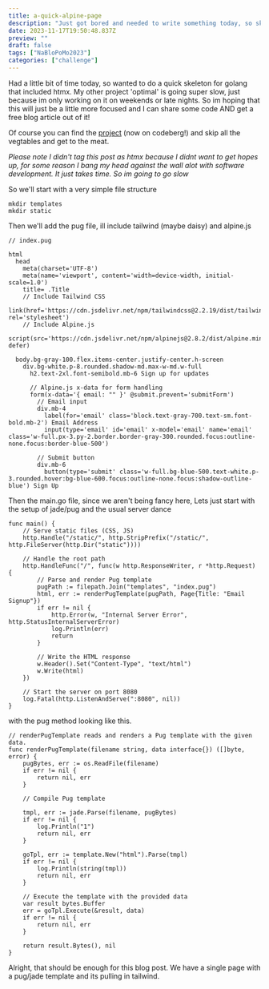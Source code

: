 ```yaml
---
title: a-quick-alpine-page
description: "Just got bored and needed to write something today, so skeleton app time"
date: 2023-11-17T19:50:48.837Z
preview: ""
draft: false
tags: ["NaBloPoMo2023"]
categories: ["challenge"]
---
```


Had a little bit of time today, so wanted to do a quick skeleton for golang that included htmx. My other project 'optimal' is going super slow, just because im only working on it on weekends or late nights. So im hoping that this will just be a little more focused and I can share some code AND get a free blog article out of it! 

Of course you can find the [project](https://codeberg.org/bneil/fun-with-alpine) (now on codeberg!) and skip all the vegtables and get to the meat.

*Please note I didn't tag this post as htmx because I didnt want to get hopes up, for some reason I bang my head against the wall alot with software development. It just takes time. So im going to go slow*

So we'll start with a very simple file structure

```
mkdir templates
mkdir static
```

Then we'll add the pug file, ill include tailwind (maybe daisy) and alpine.js

```
// index.pug

html
  head
    meta(charset='UTF-8')
    meta(name='viewport', content='width=device-width, initial-scale=1.0')
    title= .Title
    // Include Tailwind CSS
    link(href='https://cdn.jsdelivr.net/npm/tailwindcss@2.2.19/dist/tailwind.min.css', rel='stylesheet')
    // Include Alpine.js
    script(src='https://cdn.jsdelivr.net/npm/alpinejs@2.8.2/dist/alpine.min.js', defer)

  body.bg-gray-100.flex.items-center.justify-center.h-screen
    div.bg-white.p-8.rounded.shadow-md.max-w-md.w-full
      h2.text-2xl.font-semibold.mb-6 Sign up for updates

      // Alpine.js x-data for form handling
      form(x-data='{ email: "" }' @submit.prevent='submitForm')
        // Email input
        div.mb-4
          label(for='email' class='block.text-gray-700.text-sm.font-bold.mb-2') Email Address
          input(type='email' id='email' x-model='email' name='email' class='w-full.px-3.py-2.border.border-gray-300.rounded.focus:outline-none.focus:border-blue-500')
        
        // Submit button
        div.mb-6
          button(type='submit' class='w-full.bg-blue-500.text-white.p-3.rounded.hover:bg-blue-600.focus:outline-none.focus:shadow-outline-blue') Sign Up
```

Then the main.go file, since we aren't being fancy here, Lets just start with the setup of jade/pug and the usual server dance

```
func main() {
	// Serve static files (CSS, JS)
	http.Handle("/static/", http.StripPrefix("/static/", http.FileServer(http.Dir("static"))))

	// Handle the root path
	http.HandleFunc("/", func(w http.ResponseWriter, r *http.Request) {
		// Parse and render Pug template
		pugPath := filepath.Join("templates", "index.pug")
		html, err := renderPugTemplate(pugPath, Page{Title: "Email Signup"})
		if err != nil {
			http.Error(w, "Internal Server Error", http.StatusInternalServerError)
			log.Println(err)
			return
		}

		// Write the HTML response
		w.Header().Set("Content-Type", "text/html")
		w.Write(html)
	})

	// Start the server on port 8080
	log.Fatal(http.ListenAndServe(":8080", nil))
}
```

with the pug method looking like this.

```
// renderPugTemplate reads and renders a Pug template with the given data.
func renderPugTemplate(filename string, data interface{}) ([]byte, error) {
	pugBytes, err := os.ReadFile(filename)
	if err != nil {
		return nil, err
	}

	// Compile Pug template

	tmpl, err := jade.Parse(filename, pugBytes)
	if err != nil {
		log.Println("1")
		return nil, err
	}

	goTpl, err := template.New("html").Parse(tmpl)
	if err != nil {
		log.Println(string(tmpl))
		return nil, err
	}

	// Execute the template with the provided data
	var result bytes.Buffer
	err = goTpl.Execute(&result, data)
	if err != nil {
		return nil, err
	}

	return result.Bytes(), nil
}
```

Alright, that should be enough for this blog post. We have a single page with a pug/jade template and its pulling in tailwind.